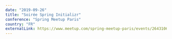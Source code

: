 ```yaml
---
date: "2019-09-26"
title: "Soirée Spring Initializr"
conference: "Spring Meetup Paris"
country: "FR"
externalLink: https://www.meetup.com/spring-meetup-paris/events/264310685/
---
```

